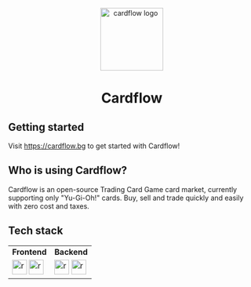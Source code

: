 <p align="center">
  <img src="https://github.com/julkascript/cardflow/assets/59143945/9cfe53f6-051d-45b5-8411-e77a5dc06b97" alt="cardflow logo" width="128" />
  <br />
  <h1 align="center">Cardflow</h1>
</p>

## Getting started

Visit https://cardflow.bg to get started with Cardflow!

## Who is using Cardflow?

Cardflow is an open-source Trading Card Game card market, currently supporting only "Yu-Gi-Oh!" cards. Buy, sell and trade quickly and easily with zero cost and taxes.

## Tech stack
 
<div>
  <table>
     <tr>
        <td><b>Frontend</b></td>
        <td><b>Backend</b></td>
     </tr>
     <tr>
       <td>
         <img src="https://github.com/julkascript/cardflow/assets/59143945/23b5372d-9764-4b45-8d28-0c678cba0889" alt="react logo" width="30" />
         <img src="https://github.com/julkascript/cardflow/assets/59143945/38da343e-353f-4321-8951-61652606b41f" alt="react logo" width="30" />
       </td>
        <td>
          <img src="https://github.com/julkascript/cardflow/assets/59143945/5f98bff6-93a0-4b17-be8e-0e2e26b94f9f" alt="react logo" width="30" />
          <img src="https://github.com/julkascript/cardflow/assets/59143945/f85df09f-2a3d-4249-b53b-2211c97c15cc" alt="react logo" width="30" />  
        </td>
     </tr>
  </table>
</div>
